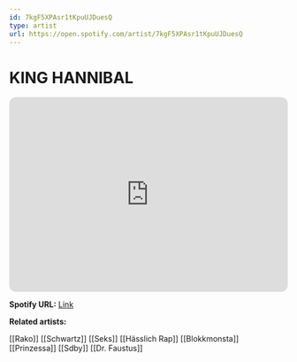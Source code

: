```yaml
---
id: 7kgF5XPAsr1tKpuUJDuesQ
type: artist
url: https://open.spotify.com/artist/7kgF5XPAsr1tKpuUJDuesQ
---
```

# KING HANNIBAL

<iframe style="border-radius:12px" src="https://open.spotify.com/embed/artist/7kgF5XPAsr1tKpuUJDuesQ" width="100%" height="352" frameBorder="0" allowfullscreen="" allow="autoplay; clipboard-write; encrypted-media; fullscreen; picture-in-picture" loading="lazy"></iframe>

**Spotify URL:** [Link](https://open.spotify.com/artist/7kgF5XPAsr1tKpuUJDuesQ)

**Related artists:**

[[Rako]]
[[Schwartz]]
[[Seks]]
[[Hässlich Rap]]
[[Blokkmonsta]]
[[Prinzessa]]
[[Sdby]]
[[Dr. Faustus]]
